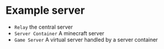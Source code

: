# Example server

- `Relay` the central server
- `Server Container` A minecraft server
- `Game Server` A virtual server handled by a server container